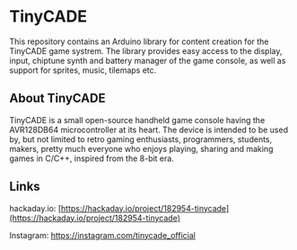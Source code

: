 # TinyCADE

This repository contains an Arduino library for content creation for the TinyCADE game systrem. The library provides easy access to the display, input, chiptune synth and battery manager of the game console, as well as support for sprites, music, tilemaps etc.

## About TinyCADE
TinyCADE is a small open-source handheld game console having the AVR128DB64 microcontroller at its heart. The device is intended to be used by, but not limited to retro gaming enthusiasts, programmers, students, makers, pretty much everyone who enjoys playing, sharing and making games in C/C++, inspired from the 8-bit era.

## Links
hackaday.io: [https://hackaday.io/project/182954-tinycade](https://hackaday.io/project/182954-tinycade)

Instagram: https://instagram.com/tinycade_official
